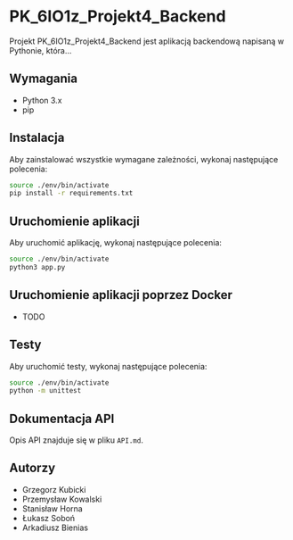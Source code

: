 
# PK_6IO1z_Projekt4_Backend

Projekt PK_6IO1z_Projekt4_Backend jest aplikacją backendową napisaną w Pythonie, która...

## Wymagania

- Python 3.x
- pip

## Instalacja

Aby zainstalować wszystkie wymagane zależności, wykonaj następujące polecenia:

```bash
source ./env/bin/activate
pip install -r requirements.txt
```

## Uruchomienie aplikacji

Aby uruchomić aplikację, wykonaj następujące polecenia:

```bash
source ./env/bin/activate
python3 app.py
```

## Uruchomienie aplikacji poprzez Docker

- TODO

## Testy

Aby uruchomić testy, wykonaj następujące polecenia:

```bash
source ./env/bin/activate
python -m unittest
```

## Dokumentacja API

Opis API znajduje się w pliku `API.md`.

## Autorzy

- Grzegorz Kubicki
- Przemysław Kowalski
- Stanisław Horna
- Łukasz Soboń
- Arkadiusz Bienias
